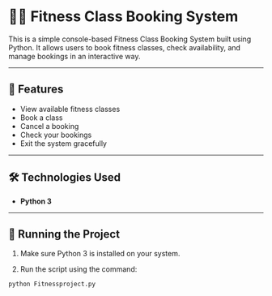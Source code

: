 # 🏋️‍♀️ Fitness Class Booking System

This is a simple console-based Fitness Class Booking System built using Python. It allows users to book fitness classes, check availability, and manage bookings in an interactive way.

---

## 📌 Features

- View available fitness classes
- Book a class
- Cancel a booking
- Check your bookings
- Exit the system gracefully

---

## 🛠️ Technologies Used

- **Python 3**

---

## 🚀 Running the Project

1. Make sure Python 3 is installed on your system.

2. Run the script using the command:

```bash
python Fitnessproject.py

